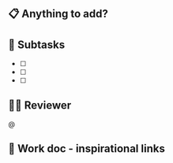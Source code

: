 ## 📋   Anything to add?

## 🎉   Subtasks

- [ ] 
- [ ] 
- [ ] 

## 🤼‍♂️   Reviewer

@

## 🔗   Work doc - inspirational links
